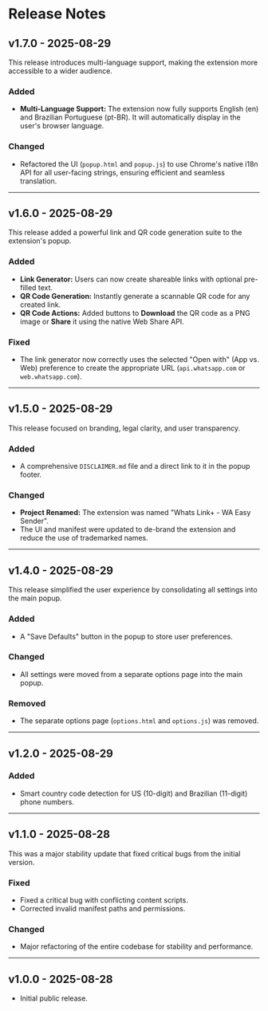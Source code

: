 # Release Notes

## v1.7.0 - 2025-08-29

This release introduces multi-language support, making the extension more accessible to a wider audience.

### Added

* **Multi-Language Support:** The extension now fully supports English (en) and Brazilian Portuguese (pt-BR). It will automatically display in the user's browser language.

### Changed

* Refactored the UI (`popup.html` and `popup.js`) to use Chrome's native i18n API for all user-facing strings, ensuring efficient and seamless translation.

---

## v1.6.0 - 2025-08-29

This release added a powerful link and QR code generation suite to the extension's popup.

### Added

* **Link Generator:** Users can now create shareable links with optional pre-filled text.
* **QR Code Generation:** Instantly generate a scannable QR code for any created link.
* **QR Code Actions:** Added buttons to **Download** the QR code as a PNG image or **Share** it using the native Web Share API.

### Fixed

* The link generator now correctly uses the selected "Open with" (App vs. Web) preference to create the appropriate URL (`api.whatsapp.com` or `web.whatsapp.com`).

---

## v1.5.0 - 2025-08-29

This release focused on branding, legal clarity, and user transparency.

### Added

* A comprehensive `DISCLAIMER.md` file and a direct link to it in the popup footer.

### Changed

* **Project Renamed:** The extension was named "Whats Link+ - WA Easy Sender".
* The UI and manifest were updated to de-brand the extension and reduce the use of trademarked names.

---

## v1.4.0 - 2025-08-29

This release simplified the user experience by consolidating all settings into the main popup.

### Added

* A "Save Defaults" button in the popup to store user preferences.

### Changed

* All settings were moved from a separate options page into the main popup.

### Removed

* The separate options page (`options.html` and `options.js`) was removed.

---

## v1.2.0 - 2025-08-29

### Added

* Smart country code detection for US (10-digit) and Brazilian (11-digit) phone numbers.

---

## v1.1.0 - 2025-08-28

This was a major stability update that fixed critical bugs from the initial version.

### Fixed

* Fixed a critical bug with conflicting content scripts.
* Corrected invalid manifest paths and permissions.

### Changed

* Major refactoring of the entire codebase for stability and performance.

---

## v1.0.0 - 2025-08-28

* Initial public release.
